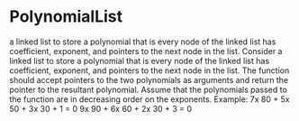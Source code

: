 # PolynomialList
a linked list to store a polynomial that is every node of the linked list has coefficient, exponent, and pointers to the next node in the list.
Consider a linked list to store a polynomial that is every node of the linked list has
coefficient, exponent, and pointers to the next node in the list. The function should accept
pointers to the two polynomials as arguments and return the pointer to the resultant
polynomial. Assume that the polynomials passed to the function are in decreasing order on
the exponents.
Example:
7x 80 + 5x 50 + 3x 30 + 1 = 0
9x 90 + 6x 60 + 2x 30 + 3 = 0
